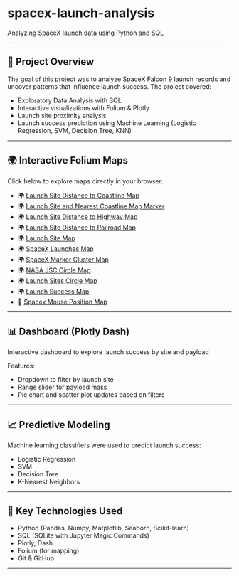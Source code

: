 # spacex-launch-analysis
Analyzing SpaceX launch data using Python and SQL

---

## 🧪 Project Overview

The goal of this project was to analyze SpaceX Falcon 9 launch records and uncover patterns that influence launch success. The project covered:

- Exploratory Data Analysis with SQL
- Interactive visualizations with Folium & Plotly
- Launch site proximity analysis
- Launch success prediction using Machine Learning (Logistic Regression, SVM, Decision Tree, KNN)

---

## 🌍 Interactive Folium Maps

Click below to explore maps directly in your browser:

- 🌍 [Launch Site Distance to Coastline Map](https://ssgrant876.github.io/Interactive-Visual-Analytics-with-Folium/maps/coastline_distance_line_map.html)
- 🌍 [Launch Site and Nearest Coastline Map Marker](https://ssgrant876.github.io/Interactive-Visual-Analytics-with-Folium/maps/coastline_distance_map_marker.html)
- 🌍 [Launch Site Distance to Highway Map](https://ssgrant876.github.io/Interactive-Visual-Analytics-with-Folium/maps/highway_distance_map.html)
- 🌍 [Launch Site Distance to Railroad Map](https://ssgrant876.github.io/Interactive-Visual-Analytics-with-Folium/maps/railroad_distance_map.html)
- 🌍 [Launch Site Map](https://ssgrant876.github.io/Interactive-Visual-Analytics-with-Folium/maps/launch_map.html)
- 🌍 [SpaceX Launches Map](https://ssgrant876.github.io/Interactive-Visual-Analytics-with-Folium/maps/spacex_launches_map.html)
- 🌍 [SpaceX Marker Cluster Map](https://ssgrant876.github.io/Interactive-Visual-Analytics-with-Folium/maps/spacex_marker_cluster_map_v2.html)
- 🌍 [NASA JSC Circle Map](https://ssgrant876.github.io/Interactive-Visual-Analytics-with-Folium/maps/nasa_jsc_circle_map.html)
- 🌍 [Launch Sites Circle Map](https://ssgrant876.github.io/Interactive-Visual-Analytics-with-Folium/maps/launch_sites_circle_map.html)
- 🌍 [Launch Success Map](https://ssgrant876.github.io/Interactive-Visual-Analytics-with-Folium/maps/launch_success_map.html)
- 📍 [Spacex Mouse Position Map](https://ssgrant876.github.io/Interactive-Visual-Analytics-with-Folium/maps/spacex_mouse_position_map_v2.html)

---

## 📊 Dashboard (Plotly Dash)

Interactive dashboard to explore launch success by site and payload

Features:
- Dropdown to filter by launch site
- Range slider for payload mass
- Pie chart and scatter plot updates based on filters

---

## 📈 Predictive Modeling

Machine learning classifiers were used to predict launch success:
- Logistic Regression
- SVM
- Decision Tree
- K-Nearest Neighbors

---

## 📎 Key Technologies Used

- Python (Pandas, Numpy, Matplotlib, Seaborn, Scikit-learn)
- SQL (SQLite with Jupyter Magic Commands)
- Plotly, Dash
- Folium (for mapping)
- Git & GitHub


---

